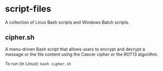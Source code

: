 # script-files
A collection of Linux Bash scripts and Windows Batch scripts.

## cipher.sh
A menu-driven Bash script that allows users to encrypt and decrypt a message or the file content using the Caecer cipher or the ROT13 algorithm.

To run (in Linux): `bash cipher.sh`

